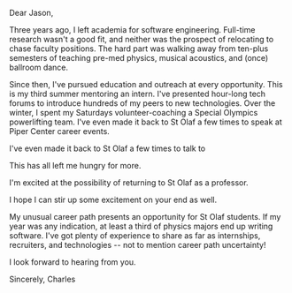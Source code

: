 
Dear Jason,

Three years ago, I left academia for software engineering. Full-time research wasn't a good fit, and neither was the prospect of relocating to chase faculty positions. The hard part was walking away from ten-plus semesters of teaching pre-med physics, musical acoustics, and (once) ballroom dance.

Since then, I've pursued education and outreach at every opportunity. This is my third summer mentoring an intern. I've presented hour-long tech forums to introduce hundreds of my peers to new technologies. Over the winter, I spent my Saturdays volunteer-coaching a Special Olympics powerlifting team. I've even made it back to St Olaf a few times to speak at Piper Center career events. 




I've even made it back to St Olaf a few times to talk to 

This has all left me hungry for more. 




I'm excited at the possibility of returning to St Olaf as a professor.

I hope I can stir up some excitement on your end as well. 

My unusual career path presents an opportunity for St Olaf students. If my year was any indication, at least a third of physics majors end up writing software. I've got plenty of experience to share as far as internships, recruiters, and technologies -- not to mention career path uncertainty! 

I look forward to hearing from you. 

Sincerely, 
Charles
